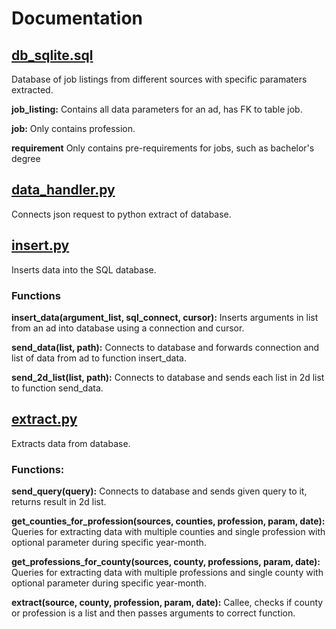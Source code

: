 # Documentation

## [db_sqlite.sql](https://github.com/DiaHassan/II1305-Team-Echo/tree/main/Project/db/db_sqlite.sql)
Database of job listings from different sources with specific paramaters extracted.

**job_listing:**
Contains all data parameters for an ad, has FK to table job.

**job:**
Only contains profession.

**requirement**
Only contains pre-requirements for jobs, such as bachelor's degree


## [data_handler.py](https://github.com/DiaHassan/II1305-Team-Echo/tree/main/Project/db/data_handler.py)
Connects json request to python extract of database.


## [insert.py](https://github.com/DiaHassan/II1305-Team-Echo/tree/main/Project/db/insert.py)
Inserts data into the SQL database.

### Functions
**insert_data(argument_list, sql_connect, cursor):**
Inserts arguments in list from an ad into database using a connection and cursor.

**send_data(list, path):**
Connects to database and forwards connection and list of data from ad to function insert_data.

**send_2d_list(list, path):**
Connects to database and sends each list in 2d list to function send_data.


## [extract.py](https://github.com/DiaHassan/II1305-Team-Echo/tree/main/Project/db/extract.py)
Extracts data from database. 

### Functions:

**send_query(query):**
Connects to database and sends given query to it, returns result in 2d list.

**get_counties_for_profession(sources, counties, profession, param, date):**
Queries for extracting data with multiple counties and single profession with optional parameter during specific year-month.

**get_professions_for_county(sources, county, professions, param, date):**
Queries for extracting data with multiple professions and single county with optional parameter during specific year-month.

**extract(source, county, profession, param, date):**
Callee, checks if county or profession is a list and then passes arguments to correct function.
